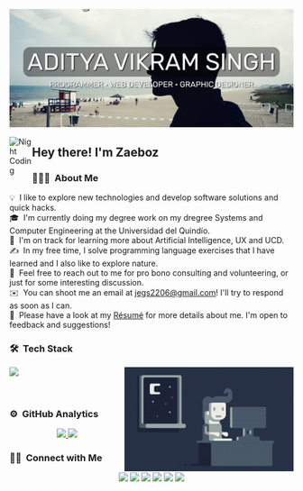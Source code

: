 ![Aditya Vikram Singh Banner](https://raw.githubusercontent.com/AVS1508/AVS1508/master/assets/Aditya%20Vikram%20Singh%20Banner.jpg)

<img alt="Night Coding" src="./assets/Hand%20Wave.gif" width='40' align="left"/><h2>Hey there! I'm Zaeboz</h2>

<!-- ## 👋 &nbsp;Hey there! I'm Zaeboz -->

### 👨🏻‍💻 &nbsp;About Me

💡 &nbsp;I like to explore new technologies and develop software solutions and quick hacks.\
🎓 &nbsp;I'm currently doing my degree work on my dregree Systems and Computer Engineering at the Universidad del Quindío.\
🌱 &nbsp;I'm on track for learning more about Artificial Intelligence, UX and UCD.\
✍️ &nbsp;In my free time, I solve programming language exercises that I have learned and I also like to explore nature.\
💬 &nbsp;Feel free to reach out to me for pro bono consulting and volunteering, or just for some interesting discussion.\
✉️ &nbsp;You can shoot me an email at jegs2206@gmail.com! I'll try to respond as soon as I can.\
📄 &nbsp;Please have a look at my [Résumé](https://jegs2206.hackerresume.io/d261f4c7-7e2f-4d38-8a61-a9489324dd74) for more details about me. I'm open to feedback and suggestions!

### 🛠 &nbsp;Tech Stack
<img alt="Night Coding" src="https://raw.githubusercontent.com/AVS1508/AVS1508/master/assets/Night-Coding.gif" align="right"/>
<!--tech stack icons-->
<!--tech stack icons-->
<p align="left">
  <a href="https://skillicons.dev">
    <img src="https://skillicons.dev/icons?i=c,java,py,go,php,css,html,js,matlab,r,mysql,firebase,figma,git,github,postman,docker,eclipse,vscode,idea,linux&perline=7" />
  </a>
</p>
<br>
<!-------------------------->

### ⚙️ &nbsp;GitHub Analytics

<p align="center">
  <a href="https://github.com/Zaeboz">
    <img height="160em" src="https://github-readme-stats-eight-theta.vercel.app/api?username=Zaeboz&show_icons=true&theme=algolia&include_all_commits=true&count_private=true"/>
    <img height="160em" src="https://github-readme-stats-eight-theta.vercel.app/api/top-langs/?username=Zaeboz&layout=compact&langs_count=8&theme=algolia"/>
  </a>
</p>

### 🤝🏻 &nbsp;Connect with Me

<p align="center">
  <a href="https://www.linkedin.com/in/juan-enmanuel-gutierrez-s%C3%A1nchez-5a2744231"><img src="https://img.shields.io/badge/-Juan%20Enmanuel%20G-0077B5?style=flat&logo=Linkedin&logoColor=white"/></a>
  <a href="https://www.hackerrank.com/profile/jegs2206"><img src="https://img.shields.io/badge/-@jegs2206-00EA64?style=flat&logo=HackerRank&logoColor=black"/></a>
  <a href="mailto:jegs2206@gmail.com"><img src="https://img.shields.io/badge/-jegs2206@gmail.com-D14836?style=flat&logo=Gmail&logoColor=white"/></a>
  <a href="https://www.instagram.com/old.woods/"><img src="https://img.shields.io/badge/-@old.woods-E4405F?style=flat&logo=Instagram&logoColor=white"/></a>
  <a href="https://www.facebook.com/juanenmanuel.gutierrezsanchez/"><img src="https://img.shields.io/badge/-@JEGS-1877F2?style=flat&logo=Facebook&logoColor=white"/></a>
  <a href="https://twitter.com/Old_woodss"><img src="https://img.shields.io/badge/-@Old_woodss-000000?style=flat&logo=X&logoColor=white"/></a>
</p>
